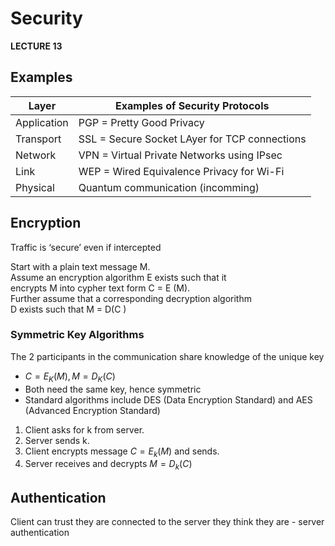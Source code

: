 # Security

**LECTURE 13**

## Examples

| Layer       | Examples of Security Protocols                |
| ----------- | --------------------------------------------- |
| Application | PGP = Pretty Good Privacy                     |
| Transport   | SSL = Secure Socket LAyer for TCP connections |
| Network     | VPN = Virtual Private Networks using IPsec    |
| Link        | WEP = Wired Equivalence Privacy for Wi-Fi     |
| Physical    | Quantum communication (incomming)             |

## Encryption
Traffic is ‘secure’ even if intercepted

Start with a plain text message M.  
Assume an encryption algorithm E exists such that it  
encrypts M into cypher text form C = E (M).  
Further assume that a corresponding decryption algorithm  
D exists such that M = D(C )
### Symmetric Key Algorithms
The 2 participants in the communication share knowledge of the unique key
- $C = E_K(M), M = D_K(C)$
- Both need the same key, hence symmetric
- Standard algorithms include DES (Data Encryption Standard) and AES (Advanced Encryption Standard)
1. Client asks for k from server.  
2. Server sends k.  
3. Client encrypts message $C = E_k (M)$ and sends.  
4. Server receives and decrypts $M = D_k (C )$
## Authentication
Client can trust they are connected to the server they think they are - server authentication